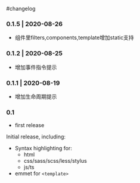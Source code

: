 #changelog
### 0.1.5 | 2020-08-26

- 组件里filters,components,template增加static支持
### 0.1.2 | 2020-08-25

- 增加事件指令提示
### 0.1.1 | 2020-08-19 

- 增加生命周期提示

### 0.1 
* first release


Initial release, including:

- Syntax highlighting for:
  - html
  - css/sass/scss/less/stylus
  - js/ts
- emmet for `<template>`
